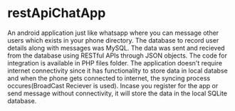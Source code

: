 # restApiChatApp
An android application just like whatsapp where you can message other users which exists in your phone directory. The database to record user details along with messages was MySQL. The data was sent and recieved from the database using RESTful APIs through JSON objects. The code for integration is available in PHP files folder. The application doesn't require internet connectivity since it has functionality to store data in local databse and when the phone gets connected to internet, the syncing process occures(BroadCast Reciever is used). Incase you register for the app or send message without connectivity, it will store the data in the local SQLite database.
